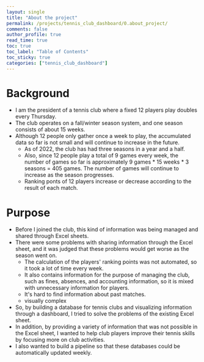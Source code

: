 ```yaml
---
layout: single
title: "About the project"
permalink: /projects/tennis_club_dashboard/0.about_project/
comments: false
author_profile: true
read_time: true
toc: true
toc_label: "Table of Contents"
toc_sticky: true
categories: ["tennis_club_dashboard"]
---
```


# Background

- I am the president of a tennis club where a fixed 12 players play doubles every Thursday.
- The club operates on a fall/winter season system, and one season consists of about 15 weeks.
- Although 12 people only gather once a week to play, the accumulated data so far is not small and will continue to increase in the future.
    - As of 2022, the club has had three seasons in a year and a half.
    - Also, since 12 people play a total of 9 games every week, the number of games so far is approximately 9 games * 15 weeks * 3 seasons = 405 games. The number of games will continue to increase as the season progresses.
    - Ranking ponts of 12 players increase or decrease according to the result of each match.

# Purpose

- Before I joined the club, this kind of information was being managed and shared through Excel sheets.
- There were some problems with sharing information through the Excel sheet, and it was judged that these problems would get worse as the season went on.
    - The calculation of the players' ranking points was not automated, so it took a lot of time every week.
    - It also contains information for the purpose of managing the club, such as fines, absences, and accounting information, so it is mixed with unnecessary information for players.
    - It's hard to find information about past matches.
    - visually complex
- So, by building a database for tennis clubs and visualizing information through a dashboard, I tried to solve the problems of the existing Excel sheet.
- In addition, by providing a variety of information that was not possible in the Excel sheet, I wanted to help club players improve their tennis skills by focusing more on club activities.
- I also wanted to build a pipeline so that these databases could be automatically updated weekly.